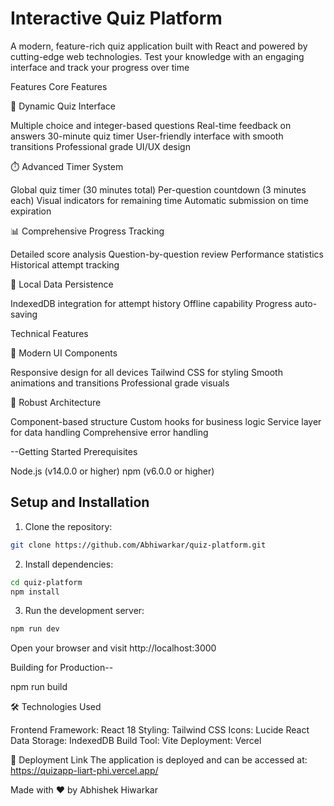 # Interactive Quiz Platform

A modern, feature-rich quiz application built with React and powered by cutting-edge web technologies. Test your knowledge with an engaging interface and track your progress over time

Features
Core Features

🎯 Dynamic Quiz Interface

Multiple choice and integer-based questions
Real-time feedback on answers
30-minute quiz timer
User-friendly interface with smooth transitions
Professional grade UI/UX design


⏱️ Advanced Timer System

Global quiz timer (30 minutes total)
Per-question countdown (3 minutes each)
Visual indicators for remaining time
Automatic submission on time expiration


📊 Comprehensive Progress Tracking

Detailed score analysis
Question-by-question review
Performance statistics
Historical attempt tracking


💾 Local Data Persistence

IndexedDB integration for attempt history
Offline capability
Progress auto-saving



Technical Features

🎨 Modern UI Components

Responsive design for all devices
Tailwind CSS for styling
Smooth animations and transitions
Professional grade visuals


🔧 Robust Architecture

Component-based structure
Custom hooks for business logic
Service layer for data handling
Comprehensive error handling



--Getting Started
Prerequisites

Node.js (v14.0.0 or higher)
npm (v6.0.0 or higher)

## Setup and Installation

1. Clone the repository:
```bash
git clone https://github.com/Abhiwarkar/quiz-platform.git
```

2. Install dependencies:
```bash
cd quiz-platform
npm install
```

3. Run the development server:
```bash
npm run dev
```
Open your browser and visit http://localhost:3000

Building for Production--

npm run build

🛠️ Technologies Used

Frontend Framework: React 18
Styling: Tailwind CSS
Icons: Lucide React
Data Storage: IndexedDB
Build Tool: Vite
Deployment: Vercel

📱 Deployment Link
The application is deployed and can be accessed at: https://quizapp-liart-phi.vercel.app/

Made with ❤️ by Abhishek Hiwarkar 
